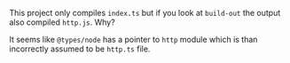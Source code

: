 This project only compiles `index.ts` but if you look at `build-out` the
output also compiled `http.js`. Why?

It seems like `@types/node` has a pointer to `http` module which is than 
incorrectly assumed to be `http.ts` file.